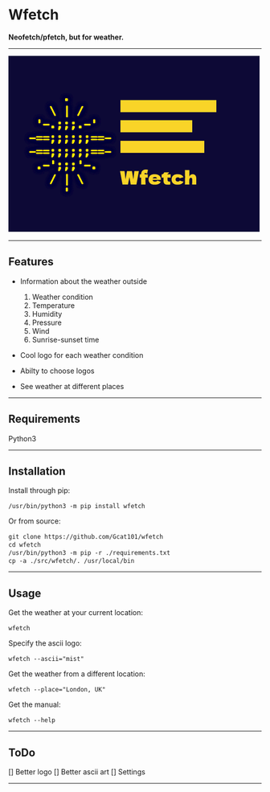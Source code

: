 # Wfetch

**Neofetch/pfetch, but for weather.**

---

![Logo](logo.png)

---

## Features

- Information about the weather outside
    1. Weather condition
    2. Temperature
    3. Humidity
    4. Pressure
    5. Wind
    6. Sunrise-sunset time

- Cool logo for each weather condition

- Abilty to choose logos

- See weather at different places

---

## Requirements

Python3

---

## Installation

Install through pip:

```shell
/usr/bin/python3 -m pip install wfetch
```

Or from source:

```shell
git clone https://github.com/Gcat101/wfetch
cd wfetch
/usr/bin/python3 -m pip -r ./requirements.txt
cp -a ./src/wfetch/. /usr/local/bin
```

---

## Usage

Get the weather at your current location:

```shell
wfetch
```

Specify the ascii logo:

```shell
wfetch --ascii="mist"
```

Get the weather from a different location:

```shell
wfetch --place="London, UK"
```

Get the manual:

```shell
wfetch --help
```

---

## ToDo

[] Better logo
[] Better ascii art
[] Settings

---
